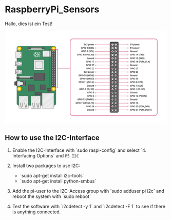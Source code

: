 # RaspberryPi_Sensors

Hallo, dies ist ein Test!

![](images/GPIO-Pinout-Diagram-2.png)

## How to use the I2C-Interface

1. Enable the I2C-Interface with ´sudo raspi-config´ and select ´4. Interfacing Options´ and `P5 I2C`

2. Install two packages to use I2C: 
    - ´sudo apt-get install i2c-tools´
    - ´sudo apt-get install python-smbus´

3. Add the pi-user to the I2C-Access group with ´sudo adduser pi i2c´ and reboot the system with ´sudo reboot´

4. Test the software with ´i2cdetect -y 1´ and ´i2cdetect -F 1´ to see if there is anything connected.
